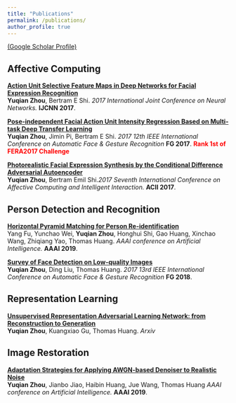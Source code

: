 ```yaml
---
title: "Publications"
permalink: /publications/
author_profile: true
---
```

[(Google Scholar Profile)](https://scholar.google.com/citations?user=QG2AkuYAAAAJ&hl=en)
## Affective Computing
<b>[Action Unit Selective Feature Maps in Deep Networks for Facial Expression Recognition](http://yzhouas.github.io/publications/AU)</b> <br>
<b>Yuqian Zhou</b>, Bertram E Shi. <i>2017 International Joint Conference on Neural Networks.</i> <b>IJCNN 2017</b>.

<b>[Pose-independent Facial Action Unit Intensity Regression Based on Multi-task Deep Transfer Learning](http://yzhouas.github.io/publications/FERA)</b> <br>
<b>Yuqian Zhou</b>, Jimin Pi, Bertram E Shi. <i>2017 12th IEEE International Conference on Automatic Face & Gesture Recognition</i> <b>FG 2017</b>. <b><span style="color:red">Rank 1st of FERA2017 Challenge</span></b>

<b>[Photorealistic Facial Expression Synthesis by the Conditional Difference Adversarial Autoencoder](http://yzhouas.github.io/publications/ExpGAN)</b><br>
<b>Yuqian Zhou</b>, Bertram Emil Shi.<i>2017 Seventh International Conference on Affective Computing and Intelligent Interaction.</i> <b>ACII 2017</b>. 
## Person Detection and Recognition
<b>[Horizontal Pyramid Matching for Person Re-identification](http://yzhouas.github.io/publications/reid)</b> <br>
Yang Fu, Yunchao Wei, <b>Yuqian Zhou</b>, Honghui Shi, Gao Huang, Xinchao Wang, Zhiqiang Yao, Thomas Huang. <i>AAAI conference on Artificial Intelligence.</i> <b>AAAI 2019</b>.

<b>[Survey of Face Detection on Low-quality Images](https://ieeexplore.ieee.org/abstract/document/8373914)</b> <br>
<b>Yuqian Zhou</b>, Ding Liu, Thomas Huang. <i>2017 13rd IEEE International Conference on Automatic Face & Gesture Recognition</i> <b>FG 2018</b>.
## Representation Learning

<b>[Unsupervised Representation Adversarial Learning Network: from Reconstruction to Generation](https://arxiv.org/abs/1804.07353)</b> <br>
<b>Yuqian Zhou</b>, Kuangxiao Gu, Thomas Huang. <i>Arxiv</i> 


## Image Restoration
<b>[Adaptation Strategies for Applying AWGN-based Denoiser to Realistic Noise](http://yzhouas.github.io/publications/reid)</b> <br>
<b>Yuqian Zhou</b>, Jianbo Jiao, Haibin Huang, Jue Wang, Thomas Huang  <i>AAAI conference on Artificial Intelligence.</i> <b>AAAI 2019</b>. 
